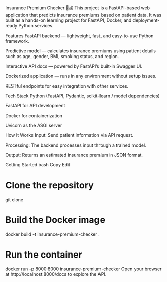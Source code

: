 Insurance Premium Checker 🏥💰
This project is a FastAPI-based web application that predicts insurance premiums based on patient data.
It was built as a hands-on learning project for FastAPI, Docker, and deployment-ready Python services.

Features
FastAPI backend — lightweight, fast, and easy-to-use Python framework.

Predictive model — calculates insurance premiums using patient details such as age, gender, BMI, smoking status, and region.

Interactive API docs — powered by FastAPI’s built-in Swagger UI.

Dockerized application — runs in any environment without setup issues.

RESTful endpoints for easy integration with other services.

Tech Stack
Python (FastAPI, Pydantic, scikit-learn / model dependencies)

FastAPI for API development

Docker for containerization

Uvicorn as the ASGI server

How It Works
Input: Send patient information via API request.

Processing: The backend processes input through a trained model.

Output: Returns an estimated insurance premium in JSON format.

Getting Started
bash
Copy
Edit
# Clone the repository
git clone <repo-url>

# Build the Docker image
docker build -t insurance-premium-checker .

# Run the container
docker run -p 8000:8000 insurance-premium-checker
Open your browser at http://localhost:8000/docs to explore the API.
